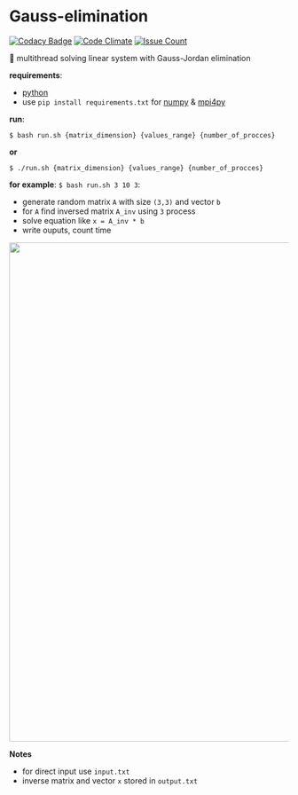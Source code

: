 # Gauss-elimination
[![Codacy Badge](https://api.codacy.com/project/badge/Grade/9aa197ad25294a3cbd491ded8311e75e)](https://www.codacy.com/app/Drapegnik/Gauss-elimination?utm_source=github.com&utm_medium=referral&utm_content=Drapegnik/Gauss-elimination&utm_campaign=badger)
[![Code Climate](https://codeclimate.com/github/Drapegnik/Gauss-elimination/badges/gpa.svg)](https://codeclimate.com/github/Drapegnik/Gauss-elimination) [![Issue Count](https://codeclimate.com/github/Drapegnik/Gauss-elimination/badges/issue_count.svg)](https://codeclimate.com/github/Drapegnik/Gauss-elimination)

:rocket: multithread solving linear system with Gauss-Jordan elimination

**requirements**:
* [python](https://www.python.org/)
* use `pip install requirements.txt` for [numpy](http://www.numpy.org/) & [mpi4py](http://pythonhosted.org/mpi4py/)

**run**:
```
$ bash run.sh {matrix_dimension} {values_range} {number_of_procces}
```
**or**
```
$ ./run.sh {matrix_dimension} {values_range} {number_of_procces}
```

**for example**:
`$ bash run.sh 3 10 3`:
* generate random matrix `A` with size `(3,3)` and vector `b`
* for `A` find inversed matrix `A_inv` using `3` process
* solve equation like `x = A_inv * b`
* write ouputs, count time

<img src="http://res.cloudinary.com/dzsjwgjii/image/upload/v1479125055/lab2.png" width=900px/>

**Notes**

* for direct input use ```input.txt```
* inverse matrix and vector `x` stored in ```output.txt```

